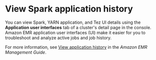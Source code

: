 # View Spark application history<a name="emr-spark-application-history"></a>

You can view Spark, YARN application, and Tez UI details using the **Application user interfaces** tab of a cluster's detail page in the console\. Amazon EMR application user interfaces \(UI\) make it easier for you to troubleshoot and analyze active jobs and job history\.

For more information, see [View application history](https://docs.aws.amazon.com/emr/latest/ManagementGuide/emr-cluster-application-history.html) in the *Amazon EMR Management Guide*\.